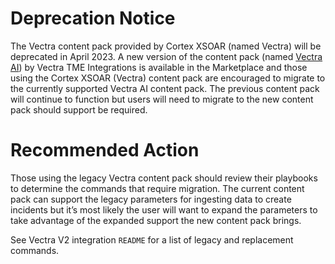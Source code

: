 # Deprecation Notice 

The Vectra content pack provided by Cortex XSOAR (named Vectra) will be deprecated in April 2023. A new version of the content pack  (named [Vectra AI](https://cortex.marketplace.pan.dev/marketplace/details/Vectra_AI/)) by Vectra TME  Integrations is available in the Marketplace and those using the Cortex XSOAR (Vectra) content pack are encouraged to migrate to the currently supported Vectra AI content pack. The previous content pack will continue to function but users will need to migrate to the new content pack should support be required.


# Recommended Action

Those using the legacy Vectra content pack should review their playbooks to determine the commands that require migration. The current content pack can support the legacy parameters for ingesting data to create incidents but it’s most likely the user will want to expand the parameters to take advantage of the expanded support the new content pack brings.

See Vectra V2 integration `README` for a list of legacy and replacement commands.